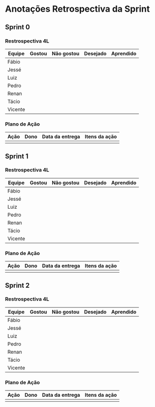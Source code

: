 # Anotações Retrospectiva da Sprint

## Sprint 0
### Restrospectiva 4L
| Equipe | Gostou | Não gostou | Desejado | Aprendido |
| ------ | ------ | ---------- | -------- | --------- |
| Fábio |  |  |  |  |  |  |  |
| Jessé |  |  |  |  |  |  |  |
| Luiz |  |  |  |  |  |  |  |
| Pedro |  |  |  |  |  |  |  |
| Renan |  |  |  |  |  |  |  |
| Tácio |  |  |  |  |  |  |  |
| Vicente |  |  |  |  |  |  |  |

### Plano de Ação
| Ação | Dono | Data da entrega | Itens da ação |
| ---- | ---- | --------------- | ------------- |
|  |  |  |  |
  
## Sprint 1
### Restrospectiva 4L
| Equipe | Gostou | Não gostou | Desejado | Aprendido |
| ------ | ------ | ---------- | -------- | --------- |
| Fábio |  |  |  |  |  |  |  |
| Jessé |  |  |  |  |  |  |  |
| Luiz |  |  |  |  |  |  |  |
| Pedro |  |  |  |  |  |  |  |
| Renan |  |  |  |  |  |  |  |
| Tácio |  |  |  |  |  |  |  |
| Vicente |  |  |  |  |  |  |  |

### Plano de Ação
| Ação | Dono | Data da entrega | Itens da ação |
| ---- | ---- | --------------- | ------------- |
|  |  |  |  |
  
## Sprint 2
### Restrospectiva 4L
| Equipe | Gostou | Não gostou | Desejado | Aprendido |
| ------ | ------ | ---------- | -------- | --------- |
| Fábio |  |  |  |  |  |  |  |
| Jessé |  |  |  |  |  |  |  |
| Luiz |  |  |  |  |  |  |  |
| Pedro |  |  |  |  |  |  |  |
| Renan |  |  |  |  |  |  |  |
| Tácio |  |  |  |  |  |  |  |
| Vicente |  |  |  |  |  |  |  |

### Plano de Ação
| Ação | Dono | Data da entrega | Itens da ação |
| ---- | ---- | --------------- | ------------- |
|  |  |  |  |
